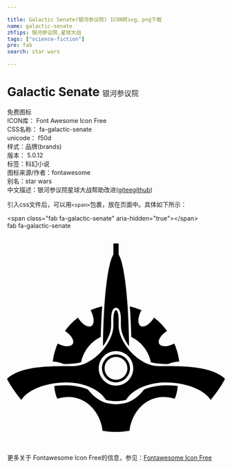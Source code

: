```yaml
---

title: Galactic Senate(银河参议院) ICON转svg、png下载
name: galactic-senate
zhTips: 银河参议院,星球大战
tags: ["science-fiction"]
pre: fab
search: star wars

---
```


# Galactic Senate  <small style="font-size: 60%;font-weight: 100">银河参议院</small>


<div class="detail-page">
<p>
<span><span class="badge-success badge">免费图标</span> </span>
<br/>
<span>
ICON库：
<span class="badge-secondary badge">Font Awesome Icon Free</span> 
</span>
<br/>
<span>
CSS名称：
<span class="badge-secondary badge">fa-galactic-senate</span> 
</span>
<br/>
<span>
unicode：
<span class="badge-secondary badge">f50d</span> 
<copy-btn content='f50d' btn-title=""></copy-btn>
<copy-btn :content='String.fromCodePoint(parseInt("f50d", 16))' btn-title="复制U"></copy-btn>
</span><br/><span>样式：<span class="badge-light badge">品牌(brands)</span></span>
<br/>
<span>
版本：
<span class="badge-secondary badge">5.0.12</span> 
</span><br/><span>标签：<span class="badge-light badge"><router-link to="/tags/science-fiction.html">科幻小说</router-link></span></span>
<br/>
<span>图标来源/作者：<span class="badge-light badge">fontawesome</span></span> 
<br/>
<span>别名：<span class="badge-light badge">star wars</span></span><br/><span class="zh-detail">中文描述：<span class="badge-primary badge">银河参议院</span><span class="badge-primary badge">星球大战</span><span class="help-link"><span>帮助改进</span>(<a href="https://gitee.com/liuwave/icon-helper/edit/master/json/fontawesome/brands/galactic-senate.json" target="_blank" rel="noopener noreferrer">gitee</a><a href="https://github.com/liuwave/icon-helper/edit/master/json/fontawesome/brands/galactic-senate.json" target="_blank" rel="noopener noreferrer">github</a></span>)</span><br/>
</p>
</div>
<div class="alert alert-dark">
  <i class="fab fa-galactic-senate fa-xs"></i>
  <i class="fab fa-galactic-senate fa-sm"></i>
  <i class="fab fa-galactic-senate fa-lg"></i>
  <i class="fab fa-galactic-senate fa-2x"></i>
  <i class="fab fa-galactic-senate fa-3x"></i>
  <i class="fab fa-galactic-senate fa-5x"></i>
  <i class="fab fa-galactic-senate fa-7x"></i>
</div>
<div>
  <p>引入css文件后，可以用<code>&lt;span&gt;</code>包裹，放在页面中。具体如下所示：    
  </p>
  <div class="alert alert-primary" style="font-size: 14px">
    &lt;span class="fab fa-galactic-senate" aria-hidden="true"&gt;&lt;/span&gt;
    <copy-btn content='<span class="fab fa-galactic-senate" aria-hidden="true"></span>'></copy-btn>
  </div>
  <div class="alert alert-secondary">
    <i class="fab fa-galactic-senate"
    style="font-size: 24px"
    aria-hidden="true"></i> fab fa-galactic-senate
    <copy-btn content="fab fa-galactic-senate" btn-title="复制图标名称"></copy-btn>
  </div>
</div>
<div id="svg" class="svg-wrap">
<svg xmlns="http://www.w3.org/2000/svg" viewBox="0 0 512 512"><path d="M249.86 33.48v26.07C236.28 80.17 226 168.14 225.39 274.9c11.74-15.62 19.13-33.33 19.13-48.24v-16.88c-.03-5.32.75-10.53 2.19-15.65.65-2.14 1.39-4.08 2.62-5.82 1.23-1.75 3.43-3.79 6.68-3.79 3.24 0 5.45 2.05 6.68 3.79 1.23 1.75 1.97 3.68 2.62 5.82 1.44 5.12 2.22 10.33 2.19 15.65v16.88c0 14.91 7.39 32.62 19.13 48.24-.63-106.76-10.91-194.73-24.49-215.35V33.48h-12.28zm-26.34 147.77c-9.52 2.15-18.7 5.19-27.46 9.08 8.9 16.12 9.76 32.64 1.71 37.29-8 4.62-21.85-4.23-31.36-19.82-11.58 8.79-21.88 19.32-30.56 31.09 14.73 9.62 22.89 22.92 18.32 30.66-4.54 7.7-20.03 7.14-35.47-.96-5.78 13.25-9.75 27.51-11.65 42.42 9.68.18 18.67 2.38 26.18 6.04 17.78-.3 32.77-1.96 40.49-4.22 5.55-26.35 23.02-48.23 46.32-59.51.73-25.55 1.88-49.67 3.48-72.07zm64.96 0c1.59 22.4 2.75 46.52 3.47 72.07 23.29 11.28 40.77 33.16 46.32 59.51 7.72 2.26 22.71 3.92 40.49 4.22 7.51-3.66 16.5-5.85 26.18-6.04-1.9-14.91-5.86-29.17-11.65-42.42-15.44 8.1-30.93 8.66-35.47.96-4.57-7.74 3.6-21.05 18.32-30.66-8.68-11.77-18.98-22.3-30.56-31.09-9.51 15.59-23.36 24.44-31.36 19.82-8.05-4.65-7.19-21.16 1.71-37.29a147.49 147.49 0 0 0-27.45-9.08zm-32.48 8.6c-3.23 0-5.86 8.81-6.09 19.93h-.05v16.88c0 41.42-49.01 95.04-93.49 95.04-52 0-122.75-1.45-156.37 29.17v2.51c9.42 17.12 20.58 33.17 33.18 47.97C45.7 380.26 84.77 360.4 141.2 360c45.68 1.02 79.03 20.33 90.76 40.87.01.01-.01.04 0 .05 7.67 2.14 15.85 3.23 24.04 3.21 8.19.02 16.37-1.07 24.04-3.21.01-.01-.01-.04 0-.05 11.74-20.54 45.08-39.85 90.76-40.87 56.43.39 95.49 20.26 108.02 41.35 12.6-14.8 23.76-30.86 33.18-47.97v-2.51c-33.61-30.62-104.37-29.17-156.37-29.17-44.48 0-93.49-53.62-93.49-95.04v-16.88h-.05c-.23-11.12-2.86-19.93-6.09-19.93zm0 96.59c22.42 0 40.6 18.18 40.6 40.6s-18.18 40.65-40.6 40.65-40.6-18.23-40.6-40.65c0-22.42 18.18-40.6 40.6-40.6zm0 7.64c-18.19 0-32.96 14.77-32.96 32.96S237.81 360 256 360s32.96-14.77 32.96-32.96-14.77-32.96-32.96-32.96zm0 6.14c14.81 0 26.82 12.01 26.82 26.82s-12.01 26.82-26.82 26.82-26.82-12.01-26.82-26.82 12.01-26.82 26.82-26.82zm-114.8 66.67c-10.19.07-21.6.36-30.5 1.66.43 4.42 1.51 18.63 7.11 29.76 9.11-2.56 18.36-3.9 27.62-3.9 41.28.94 71.48 34.35 78.26 74.47l.11 4.7c10.4 1.91 21.19 2.94 32.21 2.94 11.03 0 21.81-1.02 32.21-2.94l.11-4.7c6.78-40.12 36.98-73.53 78.26-74.47 9.26 0 18.51 1.34 27.62 3.9 5.6-11.13 6.68-25.34 7.11-29.76-8.9-1.3-20.32-1.58-30.5-1.66-18.76.42-35.19 4.17-48.61 9.67-12.54 16.03-29.16 30.03-49.58 33.07-.09.02-.17.04-.27.05-.05.01-.11.04-.16.05-5.24 1.07-10.63 1.6-16.19 1.6-5.55 0-10.95-.53-16.19-1.6-.05-.01-.11-.04-.16-.05-.1-.02-.17-.04-.27-.05-20.42-3.03-37.03-17.04-49.58-33.07-13.42-5.49-29.86-9.25-48.61-9.67z"/></svg>
</div>
<detail full-name='fa-galactic-senate'></detail>
    
<div><p>更多关于  Fontawesome Icon Free的信息，参见：<a target="_blank" href="https://iconhelper.cn/fontawesome.html">Fontawesome Icon Free</a>
</p></div>
